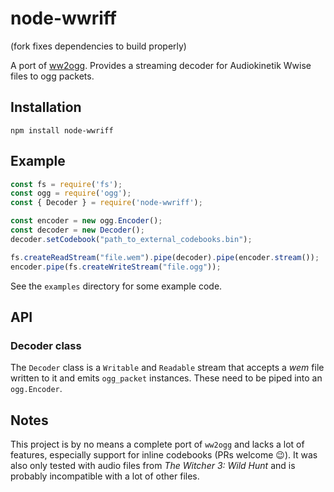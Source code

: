 node-wwriff
===========

(fork fixes dependencies to build properly)

A port of [ww2ogg](https://github.com/hcs64/ww2ogg). Provides a streaming decoder for Audiokinetik Wwise files to ogg packets.

## Installation
    npm install node-wwriff

## Example
```javascript
const fs = require('fs');
const ogg = require('ogg');
const { Decoder } = require('node-wwriff');

const encoder = new ogg.Encoder();
const decoder = new Decoder();
decoder.setCodebook("path_to_external_codebooks.bin");

fs.createReadStream("file.wem").pipe(decoder).pipe(encoder.stream());
encoder.pipe(fs.createWriteStream("file.ogg"));
```

See the `examples` directory for some example code.

## API

### Decoder class
The `Decoder` class is a `Writable` and `Readable` stream that accepts a *wem* file written to it and emits `ogg_packet` instances. These need to be piped into an `ogg.Encoder`.

## Notes

This project is by no means a complete port of `ww2ogg` and lacks a lot of features, especially support for inline codebooks (PRs welcome 😉). It was also only tested with audio files from *The Witcher 3: Wild Hunt* and is probably incompatible with a lot of other files.
